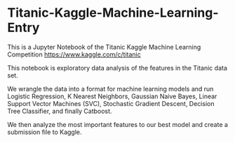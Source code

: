 # Titanic-Kaggle-Machine-Learning-Entry
This is a Jupyter Notebook of the Titanic Kaggle Machine Learning Competition https://www.kaggle.com/c/titanic 

This notebook is exploratory data analysis of the features in the Titanic data set.

We wrangle the data into a format for machine learning models and run Logistic Regression, K Nearest Neighbors, Gaussian Naive Bayes, 
Linear Support Vector Machines (SVC), Stochastic Gradient Descent, Decision Tree Classifier, and finally Catboost. 

We then analyze the most important features to our best model and create a submission file to Kaggle. 
